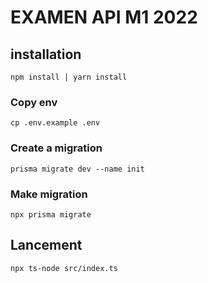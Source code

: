 # EXAMEN API M1 2022
## installation
```npm install | yarn install```
### Copy env
```cp .env.example .env```
### Create a migration
```prisma migrate dev --name init```
### Make migration
```npx prisma migrate```
## Lancement
```npx ts-node src/index.ts```
